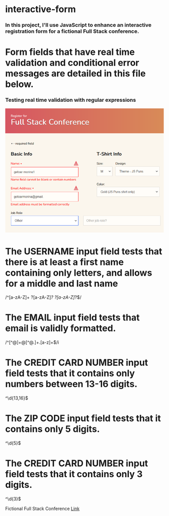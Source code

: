 # interactive-form
 
### In this project, I'll use JavaScript to enhance an interactive registration form for a fictional Full Stack conference.

# Form fields that have real time validation and conditional error messages are detailed in this file below.




### Testing real time validation with regular expressions

![Page Screen](/img/Screenshot_1.png)

# The USERNAME input field tests that there is at least a first name containing only letters, and allows for a middle and last name
/^[a-zA-Z]+ ?[a-zA-Z]*? ?[a-zA-Z]*?$/

# The EMAIL input field tests that email is validly formatted.
/^[^@]+@[^@.]+\.[a-z]+$/i

# The CREDIT CARD NUMBER input field tests that it contains only numbers between 13-16 digits.
^\d{13,16}$

# The ZIP CODE input field tests that it contains only 5 digits.
^\d{5}$

# The CREDIT CARD NUMBER input field tests that it contains only 3 digits.
^\d{3}$



Fictional Full Stack Conference [Link](https://getoarm.github.io/interactive-form/)